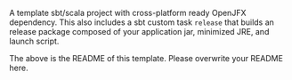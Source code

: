 A template sbt/scala project with cross-platform ready OpenJFX dependency. This also includes a sbt custom task `release` that builds an release package composed of your application jar, minimized JRE, and launch script.

The above is the README of this template. Please overwrite your README here.
